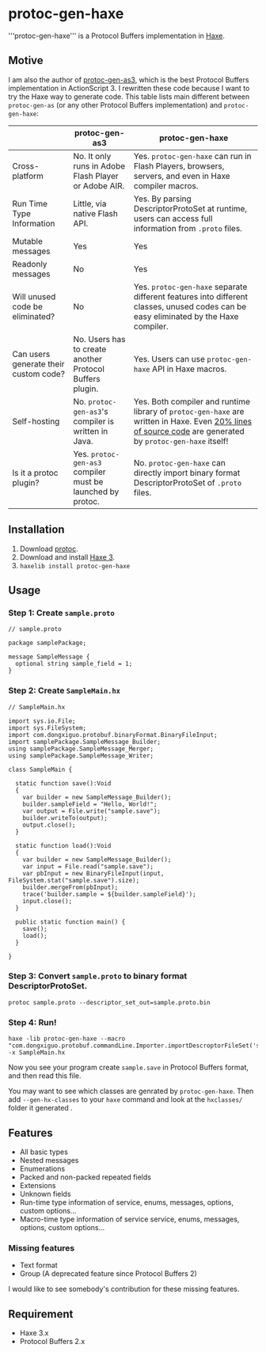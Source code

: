 protoc-gen-haxe
===============

'''protoc-gen-haxe''' is a Protocol Buffers implementation in [Haxe](http://www.haxe.org/).

## Motive

I am also the author of [protoc-gen-as3](https://code.google.com/p/protoc-gen-as3/),
which is the best Protocol Buffers implementation in ActionScript 3.
I rewritten these code because I want to try the Haxe way to generate code.
This table lists main different between `protoc-gen-as` (or any other Protocol Buffers implementation) and `protoc-gen-haxe`:

| | protoc-gen-as3 | protoc-gen-haxe |
| ------------- | ------------- | ----- |
| Cross-platform | No. It only runs in Adobe Flash Player or Adobe AIR. | Yes. `protoc-gen-haxe` can run in Flash Players, browsers, servers, and even in Haxe compiler macros. |
| Run Time Type Information | Little, via native Flash API. | Yes. By parsing DescriptorProtoSet at runtime, users can access full information from `.proto` files. |
| Mutable messages | Yes | Yes |
| Readonly messages | No | Yes |
| Will unused code be eliminated? | No | Yes. `protoc-gen-haxe` separate different features into different classes, unused codes can be easy eliminated by the Haxe compiler. |
| Can users generate their custom code? | No. Users has to create another Protocol Buffers plugin. | Yes. Users can use `protoc-gen-haxe` API in Haxe macros. |
| Self-hosting | No. `protoc-gen-as3`'s compiler is written in Java. | Yes. Both compiler and runtime library of `protoc-gen-haxe` are written in Haxe. Even [20% lines of source code](https://github.com/Atry/protoc-gen-haxe/tree/master/haxelib-release/com/dongxiguo/protobuf/compiler/bootstrap) are generated by `protoc-gen-haxe` itself! |
| Is it a protoc plugin? | Yes. `protoc-gen-as3` compiler must be launched by protoc. | No. `protoc-gen-haxe` can directly import binary format DescriptorProtoSet of `.proto` files. |

## Installation

 1. Download [protoc](https://code.google.com/p/protobuf/downloads/detail?name=protoc-2.5.0-win32.zip).
 2. Download and install [Haxe 3](http://www.haxe.org/download).
 3. ```haxelib install protoc-gen-haxe```

## Usage

### Step 1: Create `sample.proto`

```
// sample.proto

package samplePackage;

message SampleMessage {
  optional string sample_field = 1;
}
```

### Step 2: Create `SampleMain.hx`

```
// SampleMain.hx

import sys.io.File;
import sys.FileSystem;
import com.dongxiguo.protobuf.binaryFormat.BinaryFileInput;
import samplePackage.SampleMessage_Builder;
using samplePackage.SampleMessage_Merger;
using samplePackage.SampleMessage_Writer;

class SampleMain {

  static function save():Void
  {
    var builder = new SampleMessage_Builder();
    builder.sampleField = "Hello, World!";
    var output = File.write("sample.save");
    builder.writeTo(output);
    output.close();
  }

  static function load():Void
  {
    var builder = new SampleMessage_Builder();
    var input = File.read("sample.save");
    var pbInput = new BinaryFileInput(input, FileSystem.stat("sample.save").size);
    builder.mergeFrom(pbInput);
    trace('builder.sample = ${builder.sampleField}');
    input.close();
  }

  public static function main() {
    save();
    load();
  }

}
```

### Step 3: Convert `sample.proto` to binary format DescriptorProtoSet.

```
protoc sample.proto --descriptor_set_out=sample.proto.bin
```

### Step 4: Run!

```
haxe -lib protoc-gen-haxe --macro "com.dongxiguo.protobuf.commandLine.Importer.importDescroptorFileSet('sample.proto.bin')" -x SampleMain.hx
```

Now you see your program create `sample.save` in Protocol Buffers format, and then read this file.

You may want to see which classes are genrated by `protoc-gen-haxe`.
Then add `--gen-hx-classes` to your `haxe` command and look at the `hxclasses/` folder it generated .


## Features

 * All basic types
 * Nested messages
 * Enumerations
 * Packed and non-packed repeated fields
 * Extensions
 * Unknown fields
 * Run-time type information of service, enums, messages, options, custom options...
 * Macro-time type information of service service, enums, messages, options, custom options...

### Missing features

 * Text format
 * Group (A deprecated feature since Protocol Buffers 2)

I would like to see somebody's contribution for these missing features.

## Requirement

 * Haxe 3.x
 * Protocol Buffers 2.x
